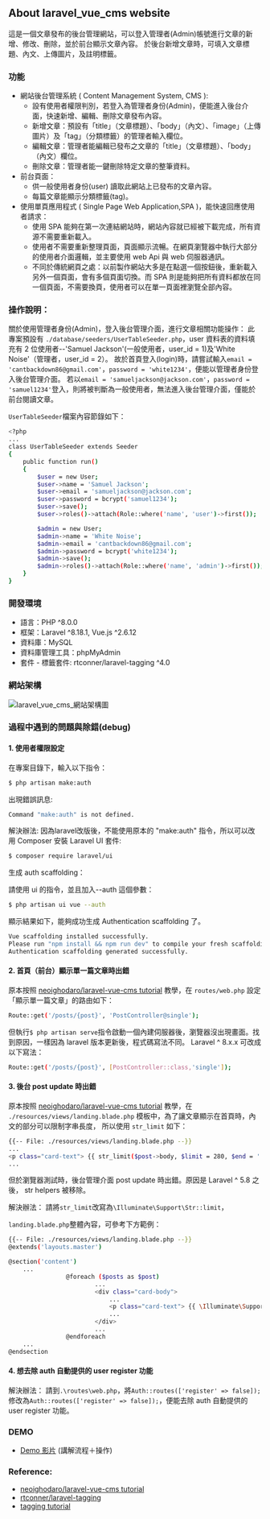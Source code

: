 ## About laravel_vue_cms website

這是一個文章發布的後台管理網站，可以登入管理者(Admin)帳號進行文章的新增、修改、刪除，並於前台顯示文章內容。
於後台新增文章時，可填入文章標題、內文、上傳圖片，及註明標籤。

### 功能
- 網站後台管理系統 ( Content Management System, CMS ):
    - 設有使用者權限判別，若登入為管理者身份(Admin)，便能進入後台介面，快速新增、編輯、刪除文章發布內容。
    - 新增文章：預設有「title」（文章標題）、「body」（內文）、「image」（上傳圖片）及「tag」（分類標籤）的管理者輸入欄位。
    - 編輯文章：管理者能編輯已發布之文章的「title」（文章標題）、「body」（內文）欄位。
    - 刪除文章：管理者能一鍵刪除特定文章的整筆資料。
- 前台頁面：
    - 供一般使用者身份(user) 讀取此網站上已發布的文章內容。
    - 每篇文章能顯示分類標籤(tag)。
- 使用單頁應用程式 ( Single Page Web Application,SPA )，能快速回應使用者請求：
    - 使用 SPA 能夠在第一次連結網站時，網站內容就已經被下載完成，所有資源不需要重新載入。
    - 使用者不需要重新整理頁面，頁面顯示流暢。在網頁瀏覽器中執行大部分的使用者介面邏輯，並主要使用 web Api 與 web 伺服器通訊。
    - 不同於傳統網頁之處：以前製作網站大多是在點選一個按鈕後，重新載入另外一個頁面，會有多個頁面切換。而 SPA 則是能夠把所有資料都放在同一個頁面，不需要換頁，使用者可以在單一頁面裡瀏覽全部內容。

### 操作說明：

關於使用管理者身份(Admin)，登入後台管理介面，進行文章相關功能操作：
此專案預設有 ```./database/seeders/UserTableSeeder.php```，user 資料表的資料填充有 2 位使用者--'Samuel Jackson'(一般使用者，user_id = 1)及'White Noise'（管理者，user_id = 2）。
故於首頁登入(login)時，請嘗試輸入```email = 'cantbackdown86@gmail.com'```，```password = 'white1234'```，便能以管理者身份登入後台管理介面。
若以```email = 'samueljackson@jackson.com'```，```password = 'samuel1234'```登入，則將被判斷為一般使用者，無法進入後台管理介面，僅能於前台閱讀文章。

```UserTableSeeder```檔案內容節錄如下：

```bash
<?php
...
class UserTableSeeder extends Seeder
{
    public function run()
    {
        $user = new User;
        $user->name = 'Samuel Jackson';
        $user->email = 'samueljackson@jackson.com';
        $user->password = bcrypt('samuel1234');
        $user->save();
        $user->roles()->attach(Role::where('name', 'user')->first());

        $admin = new User;
        $admin->name = 'White Noise';
        $admin->email = 'cantbackdown86@gmail.com';
        $admin->password = bcrypt('white1234');
        $admin->save();
        $admin->roles()->attach(Role::where('name', 'admin')->first());
    }
}
```

### 開發環境

- 語言：PHP ^8.0.0
- 框架：Laravel ^8.18.1, Vue.js ^2.6.12
- 資料庫：MySQL
- 資料庫管理工具：phpMyAdmin
- 套件 - 標籤套件: rtconner/laravel-tagging ^4.0

### 網站架構
![laravel_vue_cms_網站架構圖](public/images/laravel_vue_cms_網站架構圖.png)

### 過程中遇到的問題與除錯(debug)

#### 1. 使用者權限設定

在專案目錄下，輸入以下指令：
```bash
$ php artisan make:auth
```
出現錯誤訊息:

```bash
Command "make:auth" is not defined.
```

解決辦法:
因為laravel改版後，不能使用原本的 "make:auth" 指令，所以可以改用 Composer 安裝 Laravel UI 套件:

```bash
$ composer require laravel/ui
```
生成 auth scaffolding：

請使用 ui 的指令，並且加入--auth 這個參數：

```bash
$ php artisan ui vue --auth
```

顯示結果如下，能夠成功生成 Authentication scaffolding 了。

```bash
Vue scaffolding installed successfully.
Please run "npm install && npm run dev" to compile your fresh scaffolding.
Authentication scaffolding generated successfully.
```

#### 2. 首頁（前台）顯示單一篇文章時出錯
原本按照 [neoighodaro/laravel-vue-cms tutorial](https://github.com/neoighodaro/laravel-vue-cms) 教學，在 ```routes/web.php``` 設定「顯示單一篇文章」的路由如下：

```bash
Route::get('/posts/{post}', 'PostController@single');
```

但執行```$ php artisan serve```指令啟動一個內建伺服器後，瀏覽器沒出現畫面。找到原因，一樣因為 laravel 版本更新後，程式碼寫法不同。
Laravel ^ 8.x.x 可改成以下寫法：

```bash
Route::get('/posts/{post}', [PostController::class,'single']);
```

#### 3. 後台 post update 時出錯

原本按照 [neoighodaro/laravel-vue-cms tutorial](https://github.com/neoighodaro/laravel-vue-cms) 教學，在 ```./resources/views/landing.blade.php``` 模板中，為了讓文章顯示在首頁時，內文的部分可以限制字串長度，
所以使用 ```str_limit``` 如下：

```bash
{{-- File: ./resources/views/landing.blade.php --}}
...
<p class="card-text"> {{ str_limit($post->body, $limit = 280, $end = '...') }} </p>
...
```

但於瀏覽器測試時，後台管理介面 post update 時出錯。原因是 Laravel ^ 5.8 之後， str helpers 被移除。

解決辦法：
請將```str_limit```改寫為```\Illuminate\Support\Str::limit```，

```landing.blade.php```整體內容，可參考下方範例：

```bash
{{-- File: ./resources/views/landing.blade.php --}}
@extends('layouts.master')

@section('content')
    ...
                @foreach ($posts as $post)
                        ...
                        <div class="card-body">
                            ...
                            <p class="card-text"> {{ \Illuminate\Support\Str::limit($post->body, $limit = 280, $end = '...') }} </p>
                            ...
                        </div>
                        ...
                @endforeach
    ...
@endsection
```

#### 4. 想去除 auth 自動提供的 user register 功能

解決辦法：
請到```.\routes\web.php```，將```Auth::routes(['register' => false]);```修改為```Auth::routes(['register' => false]);```，便能去除 auth 自動提供的 user register 功能。


### DEMO

- [Demo 影片]()
(講解流程＋操作)

### Reference:
- [neoighodaro/laravel-vue-cms tutorial](https://github.com/neoighodaro/laravel-vue-cms)
- [rtconner/laravel-tagging](https://github.com/rtconner/laravel-tagging)
- [tagging tutorial](https://www.nicesnippets.com/blog/laravel-tag-system-tutorial-example)
